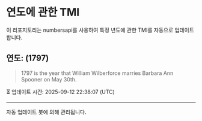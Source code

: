 
# 연도에 관한 TMI

이 리포지토리는 numbersapi를 사용하여 특정 년도에 관한 TMI를 자동으로 업데이트합니다.

## 연도: (1797)
> 1797 is the year that William Wilberforce marries Barbara Ann Spooner on May 30th.

⏳ 업데이트 시간: 2025-09-12 22:38:07 (UTC)

---
자동 업데이트 봇에 의해 관리됩니다.
